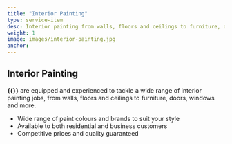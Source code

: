 ```yaml
---
title: "Interior Painting"
type: service-item
desc: Interior painting from walls, floors and ceilings to furniture, doors, windows and more.
weight: 1
image: images/interior-painting.jpg
anchor:
---
```

## Interior Painting

**{{<company>}}** are equipped and experienced to tackle a wide range of interior painting jobs, from walls, floors and ceilings to furniture, doors, windows and more. 

* Wide range of paint colours and brands to suit your style
* Available to both residential and business customers
* Competitive prices and quality guaranteed
